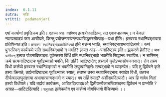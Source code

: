 ```yaml
---
index:  6.1.11
sutra:  चङि
vritti:  padamanjari
---
```


एषां कार्याणां प्रवृत्तिक्रम इति। एतच्च `अचः परस्मिन्` इत्यत्रोपपादितम्, तत एवावधातव्यम्। न केवलं न्याप्यत्वादयं क्रम आश्रीयते, किन्तु प्रयोजनमप्यनन्यथासिद्धमस्तीत्याह--यथा हीति। ह्रस्वस्य स्थानिवद्भावान्न प्रतिषिध्यत इति। `ह्रस्वस्य स्थानिवद्भावात्प्रतिषिध्यते` इति यत्तन्म भवति, स्थानिवद्भावाभावादित्यर्थः। कथं पुनरस्मिन् कार्यक्रमे सति सथानिवद्भावो न भवति? इत्यत आह--अनादिष्टाच इति। झ्र्करणे हेतौ?ट। `अचः परस्मिन्` इत्यत्र योऽनादिष्टादचः पूर्वस्तस्य विधिं प्रति स्थानिवद्भावो भवतीति सिद्धान्तः स्थापितः। न चास्मिन् क्रमे सत्यनादिष्टादचः पूर्वोऽभ्यासो भवति, किं तर्हि? आदिष्टादेव; ह्रस्वत्वे कृतेऽभ्यासोपजननात्। तेन तस्य विधौ कर्त्तव्ये ह्रस्वस्त स्थानिवद्भावो न भवतीति लघुत्वानिवृत्तेः सन्वद्भावो न व्याहन्येत। यदि तु द्विर्वचने कृते ह्रस्वः क्रियते, तर्ह्यनादिष्टादचः पूर्वोऽभ्यासः स्यात्, ततश्च तस्य स्थावनिवद्भावः स्यादेव विधौ, ततश्च दीर्घत्वाल्लघुसंज्ञाया अभावात्सन्वद्भावो न स्यात्। क्व तर्हि स्याद्? अशीशमदित्यादौ। अत्र हि णावेव णितां ह्रस्वो विधीयते। यदि तर्ह्ययं कार्यक्रमः, आटिटदित्याद#औ द्वितीयस्यैकाचष्टिशब्दस्य द्विर्वचनं न प्राप्नोति ? अत्राह--आटिटदित्यादि।
	`श्लुचङोः` इत्येकयोग एव कर्त्तव्ये योगविभागो वैचित्र्यार्थः ।।

